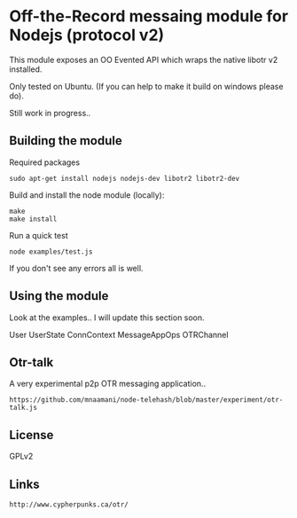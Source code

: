 # Off-the-Record messaing module for Nodejs (protocol v2)

This module exposes an OO Evented API which wraps the native libotr v2 installed.

Only tested on Ubuntu. (If you can help to make it build on windows please do).

Still work in progress..

## Building the module

Required packages

	sudo apt-get install nodejs nodejs-dev libotr2 libotr2-dev

Build and install the node module (locally):

	make
	make install

Run a quick test

	node examples/test.js

If you don't see any errors all is well.

## Using the module

Look at the examples.. I will update this section soon.

User
UserState 
ConnContext
MessageAppOps
OTRChannel

## Otr-talk

A very experimental p2p OTR messaging application..

	https://github.com/mnaamani/node-telehash/blob/master/experiment/otr-talk.js

## License
	
GPLv2

## Links

	http://www.cypherpunks.ca/otr/
	
